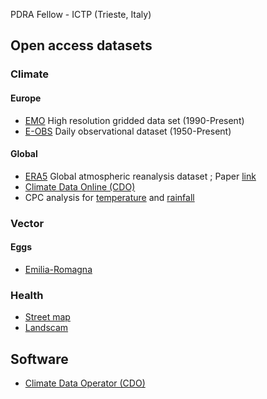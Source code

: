 PDRA Fellow - ICTP (Trieste, Italy)

## Open access datasets 
### Climate
#### Europe 
- [EMO](https://data.jrc.ec.europa.eu/dataset/0bd84be4-cec8-4180-97a6-8b3adaac4d26#dataaccess) High resolution gridded data set (1990-Present)
- [E-OBS](https://www.ecad.eu/download/ensembles/download.php) Daily observational dataset (1950-Present)
#### Global
- [ERA5](https://cds.climate.copernicus.eu/cdsapp#!/dataset/reanalysis-era5-complete?tab=overview) Global atmospheric reanalysis dataset ; Paper [link](https://doi.org/10.1002/qj.3803)
- [Climate Data Online (CDO)](https://www.ncei.noaa.gov/cdo-web/)
- CPC analysis for [temperature](https://psl.noaa.gov/data/gridded/data.cpc.globaltemp.html) and [rainfall](https://psl.noaa.gov/data/gridded/data.cpc.globalprecip.html)

  
### Vector
#### Eggs
- [Emilia-Romagna](https://www.zanzaratigreonline.it/it/monitoraggio/dati-di-monitoraggio)

### Health
- [Street map](https://www.openstreetmap.org/#map=6/45.02/6.60)
- [Landscam](https://landscan.ornl.gov)
## Software
- [Climate Data Operator (CDO)](https://code.mpimet.mpg.de/projects/cdo)

<!--
**Mgarrizor/Mgarrizor** is a ✨ _special_ ✨ repository because its `README.md` (this file) appears on your GitHub profile.

Here are some ideas to get you started:

- 🔭 I’m currently working on ...
- 🌱 I’m currently learning ...
- 👯 I’m looking to collaborate on ...
- 🤔 I’m looking for help with ...
- 💬 Ask me about ...
- 📫 How to reach me: ...
- 😄 Pronouns: ...
- ⚡ Fun fact: ...
-->
